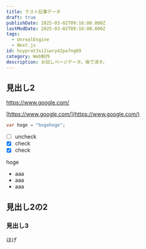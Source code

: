 ```yaml
---
title: テスト記事データ
draft: true
publishDate: 2025-03-02T09:16:00.000Z
lastModDate: 2025-03-02T09:16:00.000Z
tags:
  - UnrealEngine
  - Next.js
id: hvyprat3si2iwry42pa7ng69
category: Web制作
description: お試しページデータ。後で消す。
---
```

## 見出し2

https://www.google.com/

[https://www.google.com/](https://www.google.com/)


```cs
var hoge = "hogehoge";
```

- [ ] uncheck
- [x] check
- [x] check

hoge

- aaa
- aaa
- aaa

## 見出し2の2

### 見出し3

ほげ